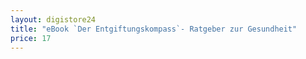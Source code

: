 ```yaml
---
layout: digistore24
title: "eBook `Der Entgiftungskompass`- Ratgeber zur Gesundheit"
price: 17
---
```

